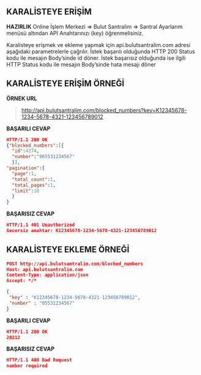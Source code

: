 **KARALİSTEYE ERİŞİM**
----

**HAZIRLIK** Online İşlem Merkezi => Bulut Santralim => Santral Ayarlarım menüsü altından API Anahtarınızı (key) öğrenmelisiniz.
 
Karalisteye erişmek ve ekleme yapmak için api.bulutsantralim.com adresi aşağıdaki parametrelerle çağrılır. İstek başarılı olduğunda HTTP 200 Status kodu ile mesajın Body’sinde id döner. İstek başarısız olduğunda ise ilgili HTTP Status kodu ile mesajın Body’sinde hata mesajı döner

**KARALİSTEYE ERİŞİM ÖRNEĞİ**
----

**ÖRNEK URL**
>http://api.bulutsantralim.com/blocked_numbers?key=K12345678-1234-5678-4321-123456789012

**BAŞARILI CEVAP**

```json
HTTP/1.1 200 OK
{"blocked_numbers":[{
  "id":4274,
  "number":"905531234567"
  }],
"pagination":{
  "page":1,
  "total_count":1,
  "total_pages":1,
  "limit":10
  }
}
```

**BAŞARISIZ CEVAP**

```json
HTTP/1.1 401 Unauthorized
Gecersiz anahtar: K12345678-1234-5678-4321-123456789012
```

**KARALİSTEYE EKLEME ÖRNEĞİ**
----

```json
POST http://api.bulutsantralim.com/blocked_numbers
Host: api.bulutsantralim.com
Content-Type: application/json
Accept: */*

{
 "key" : "K12345678-1234-5678-4321-123456789012",
 "number" : "05531234567"
}
```
**BAŞARILI CEVAP**

```json
HTTP/1.1 200 OK
20212
```

**BAŞARISIZ CEVAP**

```json
HTTP/1.1 400 Bad Request
number required
```

